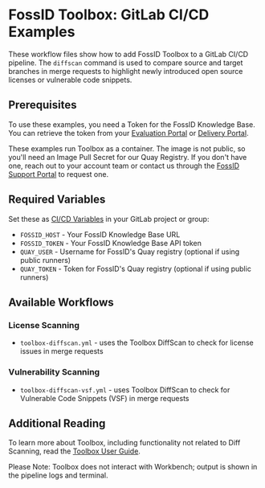 # FossID Toolbox: GitLab CI/CD Examples

These workflow files show how to add FossID Toolbox to a GitLab CI/CD pipeline. The `diffscan` command is used to compare source and target branches in merge requests to highlight newly introduced open source licenses or vulnerable code snippets.

## Prerequisites

To use these examples, you need a Token for the FossID Knowledge Base. You can retrieve the token from your [Evaluation Portal](https://vault-eu.foss.id/eval) or [Delivery Portal](https://vault-eu.foss.id/delivery).

These examples run Toolbox as a container. The image is not public, so you'll need an Image Pull Secret for our Quay Registry. If you don't have one, reach out to your account team or contact us through the [FossID Support Portal](https://support.fossid.com) to request one.

## Required Variables

Set these as [CI/CD Variables](https://docs.gitlab.com/ee/ci/variables/) in your GitLab project or group:

- `FOSSID_HOST` - Your FossID Knowledge Base URL
- `FOSSID_TOKEN` - Your FossID Knowledge Base API token
- `QUAY_USER` - Username for FossID's Quay registry (optional if using public runners)
- `QUAY_TOKEN` - Token for FossID's Quay registry (optional if using public runners)

## Available Workflows

### License Scanning
- `toolbox-diffscan.yml` - uses the Toolbox DiffScan to check for license issues in merge requests

### Vulnerability Scanning
- `toolbox-diffscan-vsf.yml` - uses Toolbox DiffScan to check for Vulnerable Code Snippets (VSF) in merge requests

## Additional Reading

To learn more about Toolbox, including functionality not related to Diff Scanning, read the [Toolbox User Guide](https://eval-eu.foss.id/cs-demo/help/en/toolbox/user_guide.html).

Please Note: Toolbox does not interact with Workbench; output is shown in the pipeline logs and terminal.
